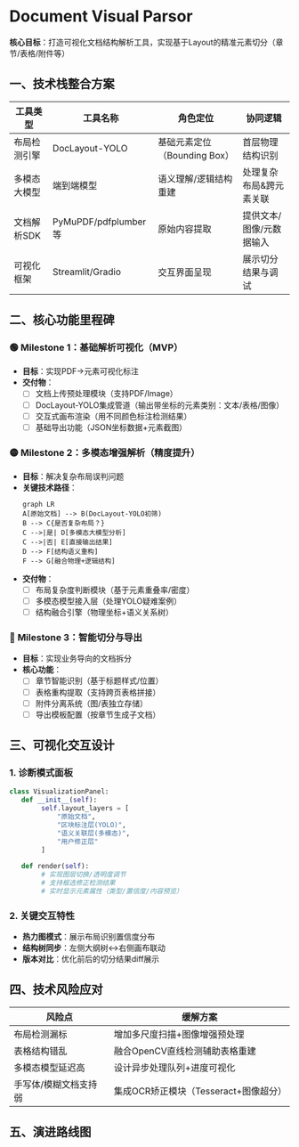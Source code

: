 # Document Visual Parsor

**核心目标**：打造可视化文档结构解析工具，实现基于Layout的精准元素切分（章节/表格/附件等）

## 一、技术栈整合方案
| 工具类型          | 工具名称              | 角色定位                          | 协同逻辑                             |
|-------------------|----------------------|---------------------------------|--------------------------------------|
| 布局检测引擎      | DocLayout-YOLO      | 基础元素定位（Bounding Box）      | 首层物理结构识别                      |
| 多模态大模型      | 端到端模型           | 语义理解/逻辑结构重建             | 处理复杂布局&跨元素关联              |
| 文档解析SDK       | PyMuPDF/pdfplumber等 | 原始内容提取                      | 提供文本/图像/元数据输入             |
| 可视化框架        | Streamlit/Gradio     | 交互界面呈现                      | 展示切分结果与调试                   |

## 二、核心功能里程碑
### 🟢 **Milestone 1：基础解析可视化（MVP）**
- **目标**：实现PDF→元素可视化标注
- **交付物**：
  - [ ] 文档上传预处理模块（支持PDF/Image）
  - [ ] DocLayout-YOLO集成管道（输出带坐标的元素类别：文本/表格/图像）
  - [ ] 交互式画布渲染（用不同颜色标注检测结果）
  - [ ] 基础导出功能（JSON坐标数据+元素截图）

### 🟡 **Milestone 2：多模态增强解析（精度提升）**
- **目标**：解决复杂布局误判问题
- **关键技术路径**：
  ```mermaid
  graph LR
  A[原始文档] --> B(DocLayout-YOLO初筛)
  B --> C{是否复杂布局？}
  C -->|是| D[多模态大模型分析]
  C -->|否| E[直接输出结果]
  D --> F[结构语义重构]
  F --> G[融合物理+逻辑结构]
  ```
- **交付物**：
  - [ ] 布局复杂度判断模块（基于元素重叠率/密度）
  - [ ] 多模态模型接入层（处理YOLO疑难案例）
  - [ ] 结构融合引擎（物理坐标+语义关系树）

### 🔵 **Milestone 3：智能切分与导出**
- **目标**：实现业务导向的文档拆分
- **核心功能**：
  - [ ] 章节智能识别（基于标题样式/位置）
  - [ ] 表格重构提取（支持跨页表格拼接）
  - [ ] 附件分离系统（图/表独立存储）
  - [ ] 导出模板配置（按章节生成子文档）

## 三、可视化交互设计
### 1. 诊断模式面板
```python
class VisualizationPanel:
   def __init__(self):
        self.layout_layers = [
            "原始文档", 
            "区块标注层(YOLO)",
            "语义关联层(多模态)",
            "用户修正层"
        ]
        
   def render(self):
        # 实现图层切换/透明度调节
        # 支持框选修正检测结果
        # 实时显示元素属性（类型/置信度/内容预览）
```

### 2. 关键交互特性
- **热力图模式**：展示布局识别置信度分布
- **结构树同步**：左侧大纲树↔右侧画布联动
- **版本对比**：优化前后的切分结果diff展示

## 四、技术风险应对
| 风险点                  | 缓解方案                                |
|-------------------------|---------------------------------------|
| 布局检测漏标            | 增加多尺度扫描+图像增强预处理           |
| 表格结构错乱            | 融合OpenCV直线检测辅助表格重建          |
| 多模态模型延迟高        | 设计异步处理队列+进度可视化             |
| 手写体/模糊文档支持弱   | 集成OCR矫正模块（Tesseract+图像超分）   |

## 五、演进路线图
```mermaid
```
